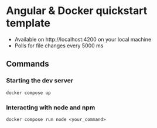 # Angular & Docker quickstart template

- Available on http://localhost:4200 on your local machine
- Polls for file changes every 5000 ms

## Commands

### Starting the dev server

`docker compose up`

### Interacting with node and npm

`docker compose run node <your_command>`